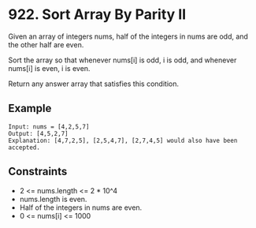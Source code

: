 # 922. Sort Array By Parity II

Given an array of integers nums, half of the integers in nums are odd, and the other half are even.

Sort the array so that whenever nums[i] is odd, i is odd, and whenever nums[i] is even, i is even.

Return any answer array that satisfies this condition.

## Example

```
Input: nums = [4,2,5,7]
Output: [4,5,2,7]
Explanation: [4,7,2,5], [2,5,4,7], [2,7,4,5] would also have been accepted.

```

## Constraints

- 2 <= nums.length <= 2 * 10^4
- nums.length is even.
- Half of the integers in nums are even.
- 0 <= nums[i] <= 1000